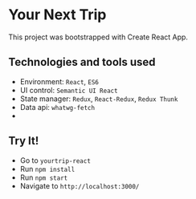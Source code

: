 # Your Next Trip

This project was bootstrapped with Create React App.

## Technologies and tools used

* Environment: `React`, `ES6`
* UI control: `Semantic UI React`
* State manager: `Redux`, `React-Redux`, `Redux Thunk`
* Data api: `whatwg-fetch`
* 

## Try It!

* Go to `yourtrip-react`
* Run `npm install`
* Run `npm start`
* Navigate to `http://localhost:3000/`